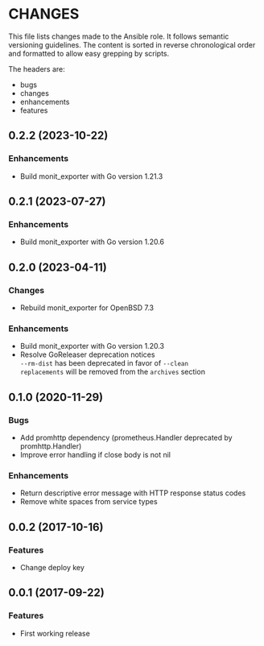 # CHANGES

This file lists changes made to the Ansible role. It follows semantic versioning
guidelines. The content is sorted in reverse chronological order and formatted
to allow easy grepping by scripts.

The headers are:
- bugs
- changes
- enhancements
- features

## 0.2.2 (2023-10-22)

### Enhancements

- Build monit_exporter with Go version 1.21.3

## 0.2.1 (2023-07-27)

### Enhancements

- Build monit_exporter with Go version 1.20.6

## 0.2.0 (2023-04-11)

### Changes

- Rebuild monit_exporter for OpenBSD 7.3

### Enhancements

- Build monit_exporter with Go version 1.20.3
- Resolve GoReleaser deprecation notices \
  `--rm-dist` has been deprecated in favor of `--clean` \
  `replacements` will be removed from the `archives` section

## 0.1.0 (2020-11-29)

### Bugs

- Add promhttp dependency (prometheus.Handler deprecated by promhttp.Handler)
- Improve error handling if close body is not nil

### Enhancements

- Return descriptive error message with HTTP response status codes
- Remove white spaces from service types

## 0.0.2 (2017-10-16)

### Features

- Change deploy key

## 0.0.1 (2017-09-22)

### Features

- First working release
